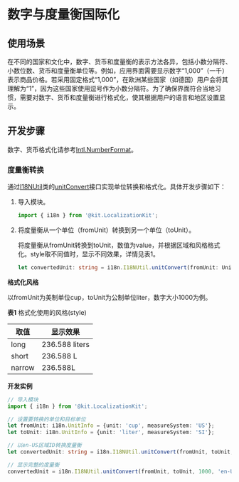 # 数字与度量衡国际化

## 使用场景

在不同的国家和文化中，数字、货币和度量衡的表示方法各异，包括小数分隔符、小数位数、货币和度量衡单位等。例如，应用界面需要显示数字“1,000”（一千）表示商品价格。若采用固定格式“1,000”，在欧洲某些国家（如德国）用户会将其理解为“1”，因为这些国家使用逗号作为小数分隔符。为了确保界面符合当地习惯，需要对数字、货币和度量衡进行格式化，使其根据用户的语言和地区设置显示。

## 开发步骤

数字、货币格式化请参考[Intl.NumberFormat](https://developer.mozilla.org/en-US/docs/Web/JavaScript/Reference/Global_Objects/Intl/NumberFormat)。

### 度量衡转换

通过[I18NUtil](../reference/apis-localization-kit/js-apis-i18n.md#i18nutil9)类的[unitConvert](../reference/apis-localization-kit/js-apis-i18n.md#unitconvert9)接口实现单位转换和格式化。具体开发步骤如下：

1. 导入模块。
   ```ts
   import { i18n } from '@kit.LocalizationKit';
   ```

2. 将度量衡从一个单位（fromUnit）转换到另一个单位（toUnit）。

   将度量衡从fromUnit转换到toUnit，数值为value，并根据区域和风格格式化。style取不同值时，显示不同效果，详情见表1。
   ```ts
   let convertedUnit: string = i18n.I18NUtil.unitConvert(fromUnit: UnitInfo, toUnit: UnitInfo, value: number, locale: string, style?: string);
   ```

**格式化风格**

以fromUnit为美制单位cup，toUnit为公制单位liter，数字大小1000为例。

**表1** 格式化使用的风格(style)

| 取值 | 显示效果 | 
| -------- | -------- |
| long | 236.588 liters | 
| short | 236.588 L | 
| narrow | 236.588L | 

**开发实例**

```ts
// 导入模块
import { i18n } from '@kit.LocalizationKit';

// 设置要转换的单位和目标单位
let fromUnit: i18n.UnitInfo = {unit: 'cup', measureSystem: 'US'};
let toUnit: i18n.UnitInfo = {unit: 'liter', measureSystem: 'SI'};

// 以en-US区域ID转换度量衡
let convertedUnit: string = i18n.I18NUtil.unitConvert(fromUnit, toUnit, 1000, 'en-US'); // convertedUnit = '236.588 L'

// 显示完整的度量衡
convertedUnit = i18n.I18NUtil.unitConvert(fromUnit, toUnit, 1000, 'en-US', 'long'); // convertedUnit = '236.588 liters'
```
